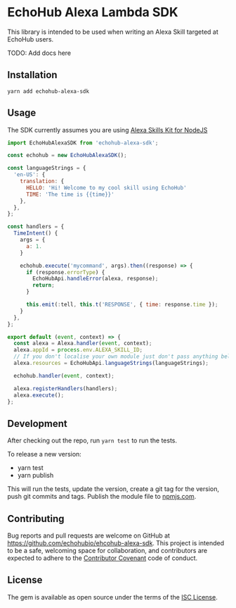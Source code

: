 # EchoHub Alexa Lambda SDK

This library is intended to be used when writing an Alexa Skill targeted at
EchoHub users.

TODO: Add docs here

## Installation

```
yarn add echohub-alexa-sdk
```

## Usage

The SDK currently assumes you are using [Alexa Skills Kit for NodeJS](https://github.com/alexa/alexa-skills-kit-sdk-for-nodejs)
``` javascript
import EchoHubAlexaSDK from 'echohub-alexa-sdk';

const echohub = new EchoHubAlexaSDK();

const languageStrings = {
  'en-US': {
    translation: {
      HELLO: 'Hi! Welcome to my cool skill using EchoHub'
      TIME: 'The time is {{time}}'
    },
  },
};

const handlers = {
  TimeIntent() {
    args = {
      a: 1.
    }

    echohub.execute('mycommand', args).then((response) => {
      if (response.errorType) {
        EchoHubApi.handleError(alexa, response);
        return;
      }

      this.emit(:tell, this.t('RESPONSE', { time: response.time });
    }
  },
};

export default (event, context) => {
  const alexa = Alexa.handler(event, context);
  alexa.appId = process.env.ALEXA_SKILL_ID;
  // If you don't localise your own module just don't pass anything below
  alexa.resources = EchoHubApi.languageStrings(languageStrings);

  echohub.handler(event, context);

  alexa.registerHandlers(handlers);
  alexa.execute();
};
```

## Development

After checking out the repo, run `yarn test` to run the tests.

To release a new version:

* yarn test
* yarn publish

This will run the tests, update the version, create a git tag for the version, push git commits and tags. Publish the module file to [npmjs.com](https://npmjs.com).

## Contributing

Bug reports and pull requests are welcome on GitHub at https://github.com/echohubio/ehcohub-alexa-sdk. This project is intended to be a safe, welcoming space for collaboration, and contributors are expected to adhere to the [Contributor Covenant](contributor-covenant.org) code of conduct.

## License

The gem is available as open source under the terms of the [ISC License](http://opensource.org/licenses/ISC).
